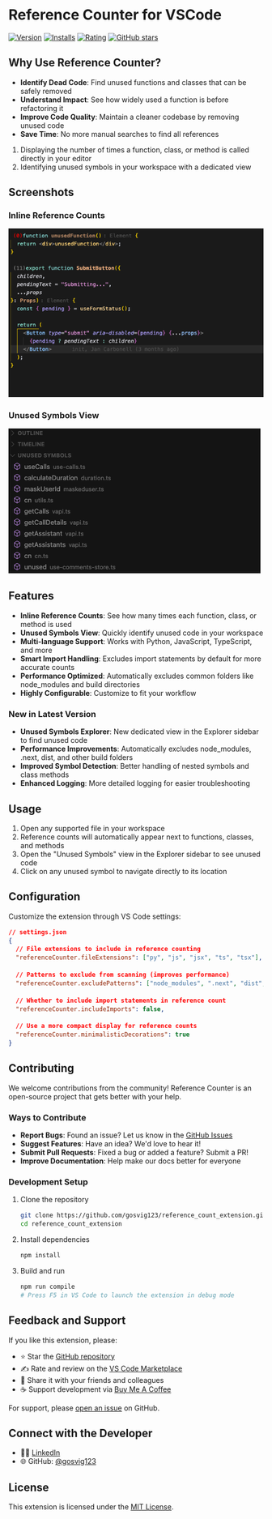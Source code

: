 # Reference Counter for VSCode

[![Version](https://img.shields.io/visual-studio-marketplace/v/gosvig123.css-class-counter)](https://marketplace.visualstudio.com/items?itemName=gosvig123.css-class-counter)
[![Installs](https://img.shields.io/visual-studio-marketplace/i/gosvig123.css-class-counter)](https://marketplace.visualstudio.com/items?itemName=gosvig123.css-class-counter)
[![Rating](https://img.shields.io/visual-studio-marketplace/r/gosvig123.css-class-counter)](https://marketplace.visualstudio.com/items?itemName=gosvig123.css-class-counter&ssr=false#review-details)
[![GitHub stars](https://img.shields.io/github/stars/gosvig123/reference_count_extension?style=social)](https://github.com/gosvig123/reference_count_extension)

## Why Use Reference Counter?

- **Identify Dead Code**: Find unused functions and classes that can be safely removed
- **Understand Impact**: See how widely used a function is before refactoring it
- **Improve Code Quality**: Maintain a cleaner codebase by removing unused code
- **Save Time**: No more manual searches to find all references


1. Displaying the number of times a function, class, or method is called directly in your editor
2. Identifying unused symbols in your workspace with a dedicated view

## Screenshots

### Inline Reference Counts
![Inline Reference Counts](https://raw.githubusercontent.com/gosvig123/reference_count_extension/main/inline_unused.png)

### Unused Symbols View
![Unused Symbols View](https://raw.githubusercontent.com/gosvig123/reference_count_extension/main/workspace_unused.png)



## Features

- **Inline Reference Counts**: See how many times each function, class, or method is used
- **Unused Symbols View**: Quickly identify unused code in your workspace
- **Multi-language Support**: Works with Python, JavaScript, TypeScript, and more
- **Smart Import Handling**: Excludes import statements by default for more accurate counts
- **Performance Optimized**: Automatically excludes common folders like node_modules and build directories
- **Highly Configurable**: Customize to fit your workflow

### New in Latest Version

- **Unused Symbols Explorer**: New dedicated view in the Explorer sidebar to find unused code
- **Performance Improvements**: Automatically excludes node_modules, .next, dist, and other build folders
- **Improved Symbol Detection**: Better handling of nested symbols and class methods
- **Enhanced Logging**: More detailed logging for easier troubleshooting

## Usage

1. Open any supported file in your workspace
2. Reference counts will automatically appear next to functions, classes, and methods
3. Open the "Unused Symbols" view in the Explorer sidebar to see unused code
4. Click on any unused symbol to navigate directly to its location

## Configuration

Customize the extension through VS Code settings:

```json
// settings.json
{
  // File extensions to include in reference counting
  "referenceCounter.fileExtensions": ["py", "js", "jsx", "ts", "tsx"],

  // Patterns to exclude from scanning (improves performance)
  "referenceCounter.excludePatterns": ["node_modules", ".next", "dist", "build"],

  // Whether to include import statements in reference count
  "referenceCounter.includeImports": false,

  // Use a more compact display for reference counts
  "referenceCounter.minimalisticDecorations": true
}
```

## Contributing

We welcome contributions from the community! Reference Counter is an open-source project that gets better with your help.

### Ways to Contribute

- **Report Bugs**: Found an issue? Let us know in the [GitHub Issues](https://github.com/gosvig123/reference_count_extension/issues)
- **Suggest Features**: Have an idea? We'd love to hear it!
- **Submit Pull Requests**: Fixed a bug or added a feature? Submit a PR!
- **Improve Documentation**: Help make our docs better for everyone

### Development Setup

1. Clone the repository
   ```bash
   git clone https://github.com/gosvig123/reference_count_extension.git
   cd reference_count_extension
   ```

2. Install dependencies
   ```bash
   npm install
   ```

3. Build and run
   ```bash
   npm run compile
   # Press F5 in VS Code to launch the extension in debug mode
   ```

## Feedback and Support

If you like this extension, please:

- ⭐ Star the [GitHub repository](https://github.com/gosvig123/reference_count_extension)
- ✍️ Rate and review on the [VS Code Marketplace](https://marketplace.visualstudio.com/items?itemName=gosvig123.css-class-counter&ssr=false#review-details)
- 📣 Share it with your friends and colleagues
- ☕ Support development via [Buy Me A Coffee](https://www.buymeacoffee.com/kristiangosvig)

For support, please [open an issue](https://github.com/gosvig123/reference_count_extension/issues) on GitHub.

## Connect with the Developer

- 👨‍💻 [LinkedIn](https://www.linkedin.com/in/kristian-gosvig/)
- 🌐 GitHub: [@gosvig123](https://github.com/gosvig123)

## License

This extension is licensed under the [MIT License](LICENSE).